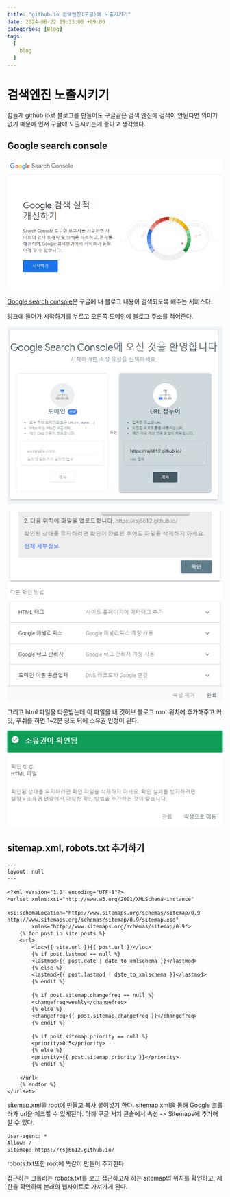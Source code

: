```yaml
---
title: "github.io 검색엔진(구글)에 노출시키기"
date: 2024-06-22 19:33:00 +09:00
categories: [Blog]
tags:
  [
    blog
  ]
---
```


# 검색엔진 노출시키기

힘들게 github.io로 블로그를 만들어도 구글같은 검색 엔진에 검색이 안된다면 의미가 없기 때문에 먼저 구글에 노출시키는게 좋다고 생각했다.


## Google search console

![1](./assets/img/postsImg/20241203/googlesearch.png)


[Google search console](https://search.google.com/search-console/about)은 구글에 내 블로그 내용이 검색되도록 해주는 서비스다. 

링크에 들어가 시작하기를 누르고 오른쪽 도메인에 블로그 주소를 적어준다.

![1](./assets/img/postsImg/20241203/googlesearch2.png)

![1](./assets/img/postsImg/20241203/googlesearch3.png)

그리고 html 파일을 다운받는데 이 파일을 내 깃허브 블로그 root 위치에 추가해주고 커밋, 푸쉬를 하면 1~2분 정도 뒤에 소유권 인정이 된다.

![1](./assets/img/postsImg/20241203/googlesearch4.png)



## sitemap.xml, robots.txt 추가하기
```
---
layout: null
---

<?xml version="1.0" encoding="UTF-8"?>
<urlset xmlns:xsi="http://www.w3.org/2001/XMLSchema-instance"
        xsi:schemaLocation="http://www.sitemaps.org/schemas/sitemap/0.9 http://www.sitemaps.org/schemas/sitemap/0.9/sitemap.xsd"
        xmlns="http://www.sitemaps.org/schemas/sitemap/0.9">
    {% for post in site.posts %}
    <url>
        <loc>{{ site.url }}{{ post.url }}</loc>
        {% if post.lastmod == null %}
        <lastmod>{{ post.date | date_to_xmlschema }}</lastmod>
        {% else %}
        <lastmod>{{ post.lastmod | date_to_xmlschema }}</lastmod>
        {% endif %}

        {% if post.sitemap.changefreq == null %}
        <changefreq>weekly</changefreq>
        {% else %}
        <changefreq>{{ post.sitemap.changefreq }}</changefreq>
        {% endif %}

        {% if post.sitemap.priority == null %}
        <priority>0.5</priority>
        {% else %}
        <priority>{{ post.sitemap.priority }}</priority>
        {% endif %}

    </url>
    {% endfor %}
</urlset> 
```
sitemap.xml을 root에 만들고 복사 붙여넣기 한다. sitemap.xml을 통해 Google 크롤러가 url을 체크할 수 있게된다. 아까 구글 서치 콘솔에서 속성 -> Sitemaps에 추가해 알 수 있다.

```
User-agent: *
Allow: /
Sitemap: https://rsj6612.github.io/
```
robots.txt또한 root에 똑같이 만들어 추가한다. 

접근하는 크롤러는 robots.txt를 보고 접근하고자 하는 sitemap의 위치를 확인하고,
제한을 확인하여 본래의 웹사이트로 가져가게 된다.

